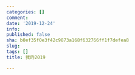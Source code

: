```yaml
---
categories: []
comment: 
date: '2019-12-24'
info: 
published: false
sha: b0ef35f0e3f42c9873a168f632766ff1f7defea8
slug: 
tags: []
title: 我的2019

---
```



